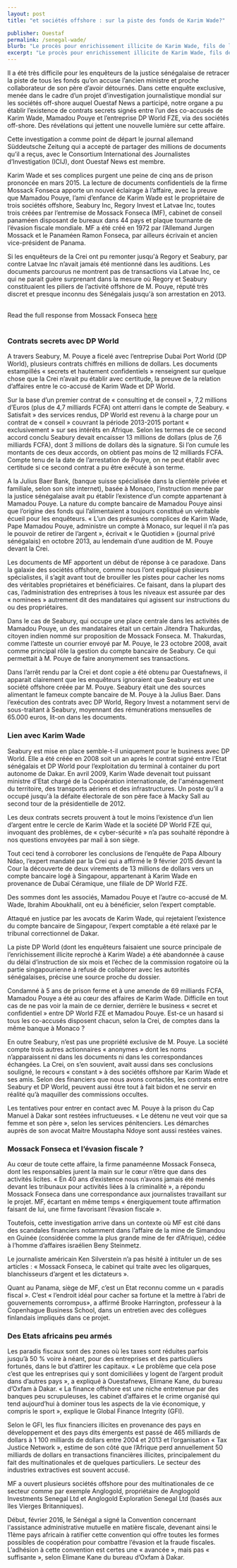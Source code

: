 ```yaml
---
layout: post
title: "et sociétés offshore : sur la piste des fonds de Karim Wade?"

publisher: Ouestaf
permalink: /senegal-wade/
blurb: "Le procès pour enrichissement illicite de Karim Wade, fils de l’ancien président sénégalais Abdoulaye Wade, a connu son verdict il y a un an. Il s’était terminé avec la condamnation par la Cour de répression de l’enrichissement illicite (Crei) de M. Wade-fils et de ses co-accusés à des peines de prison ferme."
excerpt: "Le procès pour enrichissement illicite de Karim Wade, fils de l’ancien président sénégalais Abdoulaye Wade, a connu son verdict il y a un an. Il s’était terminé avec la condamnation par la Cour de répression de l’enrichissement illicite (Crei) de M. Wade-fils et de ses co-accusés à des peines de prison ferme."
---
```


Il a été très difficile pour les enquêteurs de la justice sénégalaise de retracer la piste de tous les fonds qu’on accuse l’ancien ministre et proche collaborateur de son père d’avoir détournés. Dans cette enquête exclusive, menée dans le cadre d’un projet d’investigation journalistique mondial sur les sociétés off-shore auquel Ouestaf News a participé, notre organe a pu établir l’existence de contrats secrets signés entre l’un des co-accusés de Karim Wade, Mamadou Pouye et l’entreprise DP World FZE, via des sociétés off-shore. Des révélations qui jettent une nouvelle lumière sur cette affaire.

Cette investigation a comme point de départ le journal allemand Süddeutsche Zeitung qui a  accepté de partager des millions de documents qu’il a reçus, avec le Consortium International des Journalistes d’Investigation (ICIJ), dont Ouestaf News est membre.

Karim Wade et ses complices purgent une peine de cinq ans de prison prononcée en mars 2015. La lecture de documents confidentiels de la firme Mossack Fonseca apporte un nouvel éclairage à l’affaire, avec la preuve que Mamadou Pouye, l’ami d’enfance de Karim Wade est le propriétaire de trois sociétés offshore, Seabury Inc, Regory Invest et Latvae Inc, toutes trois créées par l’entremise de Mossack Fonseca (MF), cabinet de conseil panaméen disposant de bureaux dans 44 pays et plaque tournante de l’évasion fiscale mondiale. MF a été créé en 1972 par l’Allemand Jurgen Mossack et le Panaméen Ramon Fonseca, par ailleurs écrivain et ancien vice-président de Panama.

Si les enquêteurs de la Crei ont pu remonter jusqu'à Regory et Seabury, par contre Latvae Inc n’avait jamais été mentionné dans les auditions. Les documents parcourus ne montrent pas de transactions via Latvae Inc, ce qui ne parait guère surprenant dans la mesure où Regory et Seabury constituaient les piliers de l’activité offshore de M. Pouye, réputé très discret et presque inconnu des Sénégalais jusqu'à son arrestation en 2013.



<br/>
<div class="panel panel-default">
  <div class="panel-heading">
  Read the full response from Mossack Fonseca <a href="https://sourceafrica.net/documents/24692-ANCIR-L-PanamaPapers-L-Mossack-Fonseca-Responds.html" target="_blank">here</a>
  </div>
</div>
<br/>

### Contrats secrets avec DP World

A travers Seabury, M. Pouye a ficelé avec l’entreprise Dubai Port World (DP World), plusieurs contrats chiffrés en millions de dollars. Les documents estampillés « secrets et hautement confidentiels » renseignent sur quelque chose que la Crei n’avait pu établir avec certitude, la preuve de la relation d’affaires entre le co-accusé de Karim Wade et DP World.

Sur la base d’un premier contrat de « consulting et de conseil », 7,2 millions d’Euros (plus de 4,7 milliards FCFA) ont atterri dans le compte de Seabury. « Satisfait » des services rendus, DP World est revenu à la charge pour un contrat de « conseil » couvrant la période 2013-2015 portant « exclusivement » sur ses intérêts  en Afrique.  Selon les termes de ce second accord conclu Seabury devait encaisser 13 millions de dollars (plus de 7,6 milliards FCFA), dont 3 millions de dollars dès la signature. Si l’on cumule les montants de ces deux accords, on obtient pas moins de 12 milliards FCFA. Compte tenu de la date de l’arrestation de Pouye, on ne peut établir avec certitude si ce second contrat a pu être exécuté à son terme.

A la Julius Baer Bank, (banque suisse spécialisée dans la clientèle privée et familiale, selon son site internet), basée à Monaco, l’instruction menée par la justice sénégalaise avait pu établir l’existence d’un compte appartenant à Mamadou Pouye. La nature du  compte bancaire de Mamadou Pouye ainsi que l’origine des fonds qui l’alimentaient a toujours constitué un véritable écueil pour les enquêteurs.
« L’un des présumés complices de Karim Wade, Pape Mamadou Pouye, administre un compte à Monaco, sur lequel il n’a pas le pouvoir de retirer de l’argent », écrivait « le Quotidien » (journal privé sénégalais) en octobre 2013, au lendemain d’une audition de M. Pouye devant la Crei.

Les documents de MF apportent un début de réponse à ce paradoxe. Dans la galaxie des sociétés offshore, comme nous l’ont expliqué plusieurs spécialistes, il s’agit avant tout de brouiller les pistes pour cacher les noms des véritables propriétaires et bénéficiaires. Ce faisant, dans la plupart des cas, l’administration des entreprises à tous les niveaux est assurée par des « nominees » autrement dit des mandataires qui agissent sur instructions du ou des propriétaires.

Dans le cas de Seabury, qui occupe une place centrale dans les activités de Mamadou Pouye, un des  mandataires était un certain Jitendra Thakurdas, citoyen indien nommé sur proposition de Mossack Fonseca. M. Thakurdas, comme l’atteste un courrier envoyé par M. Pouye, le 23 octobre 2008, avait comme principal rôle la gestion du compte bancaire de Seabury. Ce qui permettait à M. Pouye de faire anonymement ses transactions.

Dans l’arrêt rendu par la Crei et dont copie a été obtenu par Ouestafnews, il apparait clairement que les enquêteurs ignoraient que Seabury est une société offshore créée par M. Pouye. Seabury était une des sources alimentant le fameux compte bancaire de M. Pouye à la Julius Baer. Dans l’exécution des contrats avec DP World, Regory Invest a notamment servi de sous-traitant à Seabury, moyennant des rémunérations mensuelles de 65.000 euros, lit-on dans les documents.

### Lien avec Karim Wade

Seabury est mise en place semble-t-il uniquement pour le business avec DP World. Elle a été créée en 2008 soit un an après le contrat signé entre l’Etat sénégalais et DP World pour l’exploitation du terminal à container du port autonome de Dakar. En avril 2009, Karim Wade devenait tout puissant ministre d'Etat chargé de la Coopération internationale, de l'aménagement du territoire, des transports aériens et des infrastructures. Un poste qu’il a occupé jusqu'à la défaite électorale de son père face à Macky Sall au second tour de la présidentielle de 2012.

Les deux contrats secrets prouvent à tout le moins l’existence d’un lien d’argent entre le cercle de Karim Wade et la société DP World FZE qui, invoquant des problèmes, de « cyber-sécurité » n’a pas souhaité répondre à nos questions envoyées par mail à son siège.

Tout ceci tend à corroborer les conclusions de l’enquête de Papa Alboury Ndao, l’expert mandaté par la Crei qui a affirmé le 9 février 2015 devant la Cour la découverte de deux virements de 13 millions de dollars vers un compte bancaire logé à Singapour, appartenant à Karim Wade en provenance de Dubaï Céramique, une filiale de DP World FZE.

Des sommes dont les associés, Mamadou Pouye et l’autre co-accusé de M. Wade, Ibrahim Aboukhalil, ont eu à bénéficier, selon l’expert comptable.

Attaqué en justice par les avocats de Karim Wade, qui rejetaient l’existence du compte bancaire de Singapour, l’expert comptable a été relaxé par  le tribunal correctionnel de Dakar.

La piste DP World (dont les enquêteurs faisaient une source principale de l’enrichissement illicite reproché à Karim Wade)  a été abandonnée à cause du délai d’instruction de six mois et l’échec de la commission rogatoire où la partie singapourienne à refusé de collaborer avec les autorités sénégalaises, précise une source proche du dossier.

Condamné à 5 ans de prison ferme et à une amende de 69 milliards FCFA, Mamadou Pouye a été au cœur des affaires de Karim Wade. Difficile en tout cas de ne pas voir la main de ce dernier, derrière le business « secret et confidentiel » entre DP World FZE et Mamadou Pouye. Est-ce un hasard si tous les co-accusés disposent chacun, selon la Crei, de comptes dans la même banque à Monaco ?

En outre Seabury, n’est pas une propriété exclusive de M. Pouye. La société compte trois autres actionnaires « anonymes » dont les noms n’apparaissent ni dans les documents ni dans les correspondances échangées. La Crei, on s’en souvient, avait aussi dans ses conclusions souligné, le recours « constant » à des sociétés offshore par Karim Wade et ses amis. Selon des financiers que nous  avons contactés, les contrats entre Seabury et DP World, peuvent aussi être tout à fait bidon et ne servir en réalité qu’à maquiller des commissions occultes.

Les tentatives pour entrer en contact avec M. Pouye à la prison du Cap Manuel à Dakar sont restées infructueuses. « Le détenu ne veut voir que sa femme et son père », selon les services pénitenciers. Les démarches auprès de son avocat Maitre Moustapha Ndoye sont aussi restées vaines.

### Mossack Fonseca et l’évasion fiscale ?

Au cœur de toute cette affaire, la firme panaméenne Mossack Fonseca, dont les responsables jurent la main sur le cœur n’être que dans des activités licites.
«  En 40 ans d’existence nous n’avons jamais été menés devant les tribunaux pour activités liées à la criminalité », a répondu Mossack Fonseca dans une correspondance aux journalistes travaillant sur le projet. MF, écartant en même temps « énergiquement toute affirmation faisant de lui, une firme favorisant l’évasion fiscale ».

Toutefois, cette investigation arrive dans un contexte où MF est cité dans des scandales financiers notamment dans l’affaire de la mine de Simandou en Guinée (considérée comme la plus grande mine de fer d’Afrique), cédée à l’homme d’affaires israélien Beny Steinmetz.

Le journaliste américain Ken  Silverstein n’a pas hésité à intituler un de ses articles : « Mossack Fonseca, le cabinet qui traite avec les oligarques, blanchisseurs d’argent et les dictateurs ».

Quant au Panama, siège de MF, c’est un Etat reconnu comme un « paradis fiscal ». C’est « l’endroit idéal pour cacher sa fortune et la mettre à l’abri de gouvernements corrompus», a affirmé  Brooke Harrington, professeur à la Copenhague Business School, dans un entretien avec des collègues finlandais impliqués dans ce projet.

### Des Etats africains peu armés 

Les paradis fiscaux sont des zones où les taxes sont réduites parfois jusqu’à 50 % voire à néant, pour des entreprises et des particuliers fortunés, dans le but d’attirer les capitaux. « Le problème que cela pose c’est que les entreprises qui y sont domiciliées y logent de l’argent produit dans d’autres pays », a expliqué à Ouestafnews, Elimane Kane, du bureau d’Oxfam à Dakar.
« La finance offshore est une niche entretenue par des banques peu scrupuleuses, les cabinet d’affaires et le crime organisé qui tend aujourd’hui à dominer tous les aspects de la vie économique, y compris le sport », explique le Global Finance Integrity (GFI).

Selon le GFI, les flux financiers illicites en provenance des pays en développement et des pays dits émergents est passé de 465 milliards de dollars à 1 100 milliards de dollars entre 2004 et 2013 et l’organisation « Tax Justice Network », estime de son côté que l’Afrique perd annuellement 50 milliards de dollars en transactions financières illicites, principalement du fait des multinationales et de quelques particuliers. Le secteur des industries extractives est souvent accusé.

MF a ouvert plusieurs sociétés offshore  pour des multinationales de ce secteur  comme par exemple Anglogold, propriétaire de Anglogold Investments Senegal Ltd  et Anglogold Exploration Senegal Ltd (basés aux îles Vierges Britanniques).

Début, février 2016, le Sénégal a signé la Convention concernant l'assistance administrative mutuelle en matière fiscale, devenant ainsi le 11ème pays africain à ratifier cette convention qui offre toutes les formes possibles de coopération pour combattre l’évasion et la fraude fiscales. L’adhésion à cette convention est certes une « avancée », mais pas « suffisante », selon Elimane Kane du bureau d’Oxfam à Dakar. 

